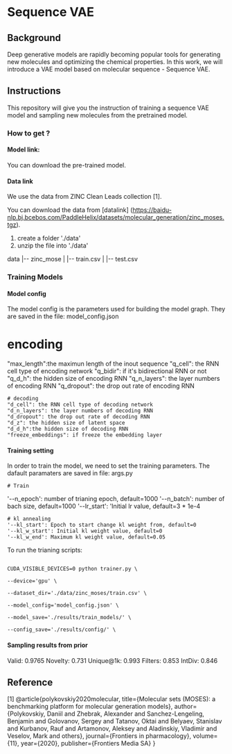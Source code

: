 # Sequence VAE

## Background
Deep generative models are rapidly becoming popular tools for generating new molecules and optimizing the chemical properties. In this work, we will introduce a VAE model based on molecular sequence - Sequence VAE.

## Instructions
This repository will give you the instruction of training a sequence VAE model and sampling new molecules from the pretrained model.

### How to get ?
#### Model link:
You can download the pre-trained model.

#### Data link
We use the data from ZINC Clean Leads collection [1].

You can download the data from [datalink] (https://baidu-nlp.bj.bcebos.com/PaddleHelix/datasets/molecular_generation/zinc_moses.tgz).

1. create a folder './data'
2. unzip the file into './data'

data
|-- zinc_mose
|   |-- train.csv
|   |-- test.csv


### Training Models

#### Model config
The model config is the parameters used for building the model graph. They are saved in the file: model_config.json


  # encoding
  "max_length":the maximun length of the inout sequence
    "q_cell": the RNN cell type of encoding network
    "q_bidir": if it's bidirectional RNN or not
    "q_d_h": the hidden size of encoding RNN
    "q_n_layers": the layer numbers of encoding RNN
    "q_dropout": the drop out rate of encoding RNN
    
    # decoding
    "d_cell": the RNN cell type of decoding network
    "d_n_layers": the layer numbers of decoding RNN
    "d_dropout": the drop out rate of decoding RNN
    "d_z": the hidden size of latent space
    "d_d_h":the hidden size of decoding RNN
    "freeze_embeddings": if freeze the embedding layer
    
#### Training setting
In order to train the model, we need to set the training parameters. The dafault paramaters are saved in file: args.py

  
    # Train
  '--n_epoch': number of trianing epoch, default=1000
    '--n_batch': number of bach size, default=1000
    '--lr_start': 'Initial lr value, default=3 * 1e-4
    
    # kl annealing
    '--kl_start': Epoch to start change kl weight from, default=0
    '--kl_w_start': Initial kl weight value, default=0
    '--kl_w_end': Maximum kl weight value, default=0.05
    
To run the trianing scripts:

```

CUDA_VISIBLE_DEVICES=0 python trainer.py \

--device='gpu' \

--dataset_dir='./data/zinc_moses/train.csv' \

--model_config='model_config.json' \

--model_save='./results/train_models/' \

--config_save='./results/config/' \
```

#### Sampling results from prior

Valid: 0.9765
Novelty: 0.731
Unique@1k: 0.993
Filters: 0.853
IntDiv: 0.846

## Reference

[1] @article{polykovskiy2020molecular,
  title={Molecular sets (MOSES): a benchmarking platform for molecular generation models},
  author={Polykovskiy, Daniil and Zhebrak, Alexander and Sanchez-Lengeling, Benjamin and Golovanov, Sergey and Tatanov, Oktai and Belyaev, Stanislav and Kurbanov, Rauf and Artamonov, Aleksey and Aladinskiy, Vladimir and Veselov, Mark and others},
  journal={Frontiers in pharmacology},
  volume={11},
  year={2020},
  publisher={Frontiers Media SA}
}